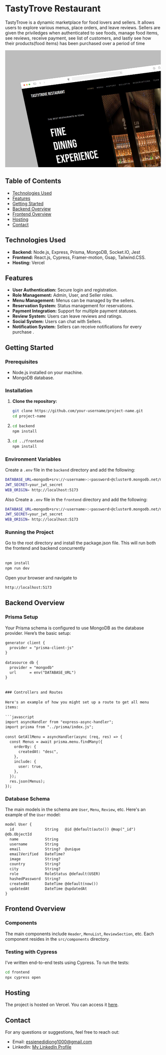 # TastyTrove Restaurant

TastyTrove is a dynamic marketplace for food lovers and sellers. It allows users to explore various menus, place orders, and leave reviews. Sellers are given the priviledges when authenticated to see foods, manage food items, see reviews, receive payment, see list of customers, and lastly see how their products(food items) has been purchased over a period of time

![Project Screenshot](/Tasttrove_1.png)

## Table of Contents

- [Technologies Used](#technologies-used)
- [Features](#features)
- [Getting Started](#getting-started)
- [Backend Overview](#backend-overview)
- [Frontend Overview](#frontend-overview)
- [Hosting](#hosting)
- [Contact](#contact)

## Technologies Used

- **Backend:** Node.js, Express, Prisma, MongoDB, Socket.IO, Jest
- **Frontend:** React.js, Cypress, Framer-motion, Gsap, Tailwind.CSS.
- **Hosting:** Vercel

## Features

- **User Authentication:** Secure login and registration.
- **Role Management:** Admin, User, and Seller roles.
- **Menu Management:** Menus can be managed by the sellers.
- **Reservation System:** Status management for reservations.
- **Payment Integration:** Support for multiple payment statuses.
- **Review System:** Users can leave reviews and ratings.
- **Social System:** Users can chat with Sellers.
- **Notification System:** Sellers can receive notifications for every purchase .

## Getting Started

### Prerequisites

- Node.js installed on your machine.
- MongoDB database.

### Installation

1. **Clone the repository:**
   ```bash
   git clone https://github.com/your-username/project-name.git
   cd project-name
   ```
2. ```bash
   cd backend
   npm install
   ```

3. ```bash
   cd ../frontend
   npm install
   ```

### Environment Variables

Create a `.env` file in the `backend` directory and add the following:

```bash
DATABASE_URL=mongodb+srv://<username>:<password>@cluster0.mongodb.net/mydatabase?retryWrites=true&w=majority
JWT_SECRET=your_jwt_secret
WEB_ORIGIN= http://localhost:5173
```

Also Create a `.env` file in the `frontend` directory and add the following:

```bash
DATABASE_URL=mongodb+srv://<username>:<password>@cluster0.mongodb.net/mydatabase?retryWrites=true&w=majority
JWT_SECRET=your_jwt_secret
WEB_ORIGIN= http://localhost:5173
```

### Running the Project

Go to the root directory and install the package.json file. This will run both the frontend and backend concurrently

```bash

npm install
npm run dev
```

Open your browser and navigate to

```bash
http://localhost:5173
```

## Backend Overview

### Prisma Setup

Your Prisma schema is configured to use MongoDB as the database provider. Here’s the basic setup:

````prisma
generator client {
  provider = "prisma-client-js"
}

datasource db {
  provider = "mongodb"
  url      = env("DATABASE_URL")
}


### Controllers and Routes

Here's an example of how you might set up a route to get all menu items:

```javascript
import asyncHandler from "express-async-handler";
import prisma from "../prisma/index.js";

const GetAllMenu = asyncHandler(async (req, res) => {
  const Menus = await prisma.menu.findMany({
    orderBy: {
      createdAt: "desc",
    },
    include: {
      user: true,
    },
  });
  res.json(Menus);
});
````

### Database Schema

The main models in the schema are `User`, `Menu`, `Review`, etc. Here's an example of the `User` model:

```prisma
model User {
  id              String   @id @default(auto()) @map("_id") @db.ObjectId
  name            String
  username        String
  email           String?  @unique
  emailVerified   DateTime?
  image           String?
  country         String?
  city            String?
  role            RoleStatus @default(USER)
  hashedPassword  String?
  createdAt       DateTime @default(now())
  updatedAt       DateTime @updatedAt
}
```

## Frontend Overview

### Components

The main components include `Header`, `MenuList`, `ReviewSection`, etc. Each component resides in the `src/components` directory.

### Testing with Cypress

I’ve written end-to-end tests using Cypress. To run the tests:

```bash
cd frontend
npx cypress open
```

## Hosting

The project is hosted on Vercel. You can access it [here](https://tastytrove.vercel.app/).

## Contact

For any questions or suggestions, feel free to reach out:

- Email: [essienedidiong1000@gmail.com](mailto:essienedidiong1000@gmail.com)
- LinkedIn: [My LinkedIn Profile](https://www.linkedin.com/in/victorezekielessien)
